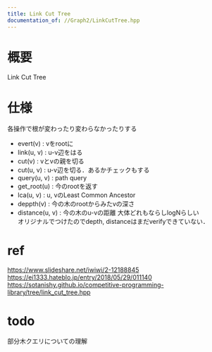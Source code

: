 ```yaml
---
title: Link Cut Tree
documentation_of: //Graph2/LinkCutTree.hpp
---
```


# 概要  
Link Cut Tree

# 仕様  
各操作で根が変わったり変わらなかったりする  
- evert(v) : vをrootに
- link(u, v) : u-v辺をはる
- cut(v) : vとvの親を切る
- cut(u, v) : u-v辺を切る．あるかチェックもする
- query(u, v) : path query
- get_root(u) : 今のrootを返す
- lca(u, v) : u, vのLeast Common Ancestor
- deppth(v) : 今の木のrootからみたvの深さ
- distance(u, v) : 今の木のu-vの距離
大体どれもならしlogNらしい  
オリジナルでつけたのでdepth, distanceはまだverifyできていない．

# ref
https://www.slideshare.net/iwiwi/2-12188845
https://ei1333.hateblo.jp/entry/2018/05/29/011140
https://sotanishy.github.io/competitive-programming-library/tree/link_cut_tree.hpp

# todo
部分木クエリについての理解
